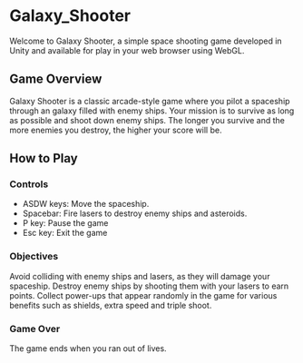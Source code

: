 # Galaxy_Shooter
Welcome to Galaxy Shooter, a simple space shooting game developed in Unity and available for play in your web browser using WebGL.

## Game Overview
Galaxy Shooter is a classic arcade-style game where you pilot a spaceship through an galaxy filled with enemy ships. Your mission is to survive as long as possible and shoot down enemy ships. The longer you survive and the more enemies you destroy, the higher your score will be.

## How to Play

### Controls
  - ASDW keys: Move the spaceship.
  - Spacebar: Fire lasers to destroy enemy ships and asteroids.
  - P key: Pause the game
  - Esc key: Exit the game

### Objectives
Avoid colliding with enemy ships and lasers, as they will damage your spaceship.
Destroy enemy ships by shooting them with your lasers to earn points.
Collect power-ups that appear randomly in the game for various benefits such as shields, extra speed and triple shoot.

### Game Over
The game ends when you ran out of lives.
